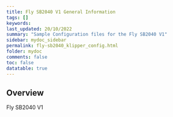 ```yaml
---
title: Fly SB2040 V1 General Information
tags: []
keywords: 
last_updated: 20/10/2022
summary: "Sample Configuration files for the Fly SB2040 V1"
sidebar: mydoc_sidebar
permalink: fly-sb2040_klipper_config.html
folder: mydoc
comments: false
toc: false
datatable: true
---
```

## Overview 
Fly SB2040 V1